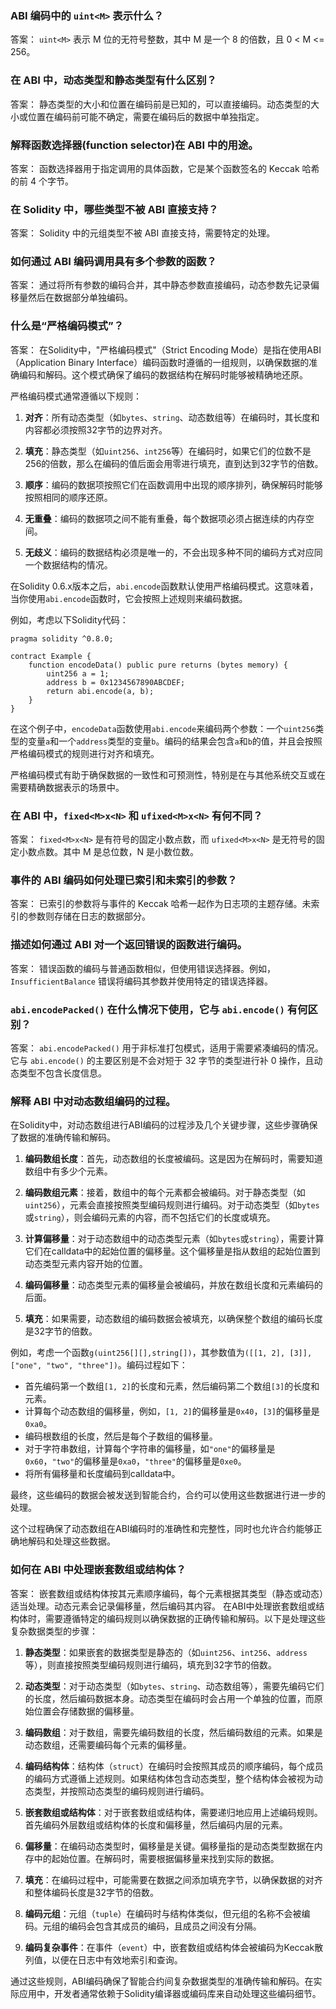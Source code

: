### ABI 编码中的 `uint<M>` 表示什么？

答案： `uint<M>` 表示 M 位的无符号整数，其中 M 是一个 8 的倍数，且 0 < M <= 256。

### 在 ABI 中，动态类型和静态类型有什么区别？

答案： 静态类型的大小和位置在编码前是已知的，可以直接编码。动态类型的大小或位置在编码前可能不确定，需要在编码后的数据中单独指定。

### 解释函数选择器(function selector)在 ABI 中的用途。

答案： 函数选择器用于指定调用的具体函数，它是某个函数签名的 Keccak 哈希的前 4 个字节。

### 在 Solidity 中，哪些类型不被 ABI 直接支持？

答案： Solidity 中的元组类型不被 ABI 直接支持，需要特定的处理。

### 如何通过 ABI 编码调用具有多个参数的函数？

答案： 通过将所有参数的编码合并，其中静态参数直接编码，动态参数先记录偏移量然后在数据部分单独编码。

### 什么是“严格编码模式”？

答案： 在Solidity中，"严格编码模式"（Strict Encoding Mode）是指在使用ABI（Application Binary Interface）编码函数时遵循的一组规则，以确保数据的准确编码和解码。这个模式确保了编码的数据结构在解码时能够被精确地还原。

严格编码模式通常遵循以下规则：

1. **对齐**：所有动态类型（如`bytes`、`string`、动态数组等）在编码时，其长度和内容都必须按照32字节的边界对齐。

2. **填充**：静态类型（如`uint256`、`int256`等）在编码时，如果它们的位数不是256的倍数，那么在编码的值后面会用零进行填充，直到达到32字节的倍数。

3. **顺序**：编码的数据项按照它们在函数调用中出现的顺序排列，确保解码时能够按照相同的顺序还原。

4. **无重叠**：编码的数据项之间不能有重叠，每个数据项必须占据连续的内存空间。

5. **无歧义**：编码的数据结构必须是唯一的，不会出现多种不同的编码方式对应同一个数据结构的情况。

在Solidity 0.6.x版本之后，`abi.encode`函数默认使用严格编码模式。这意味着，当你使用`abi.encode`函数时，它会按照上述规则来编码数据。

例如，考虑以下Solidity代码：

```solidity
pragma solidity ^0.8.0;

contract Example {
    function encodeData() public pure returns (bytes memory) {
        uint256 a = 1;
        address b = 0x1234567890ABCDEF;
        return abi.encode(a, b);
    }
}
```

在这个例子中，`encodeData`函数使用`abi.encode`来编码两个参数：一个`uint256`类型的变量`a`和一个`address`类型的变量`b`。编码的结果会包含`a`和`b`的值，并且会按照严格编码模式的规则进行对齐和填充。

严格编码模式有助于确保数据的一致性和可预测性，特别是在与其他系统交互或在需要精确数据表示的场景中。

### 在 ABI 中，`fixed<M>x<N>` 和 `ufixed<M>x<N>` 有何不同？

答案： `fixed<M>x<N>` 是有符号的固定小数点数，而 `ufixed<M>x<N>` 是无符号的固定小数点数。其中 M 是总位数，N 是小数位数。

### 事件的 ABI 编码如何处理已索引和未索引的参数？

答案： 已索引的参数将与事件的 Keccak 哈希一起作为日志项的主题存储。未索引的参数则存储在日志的数据部分。

### 描述如何通过 ABI 对一个返回错误的函数进行编码。

答案： 错误函数的编码与普通函数相似，但使用错误选择器。例如，`InsufficientBalance` 错误将编码其参数并使用特定的错误选择器。

### `abi.encodePacked()` 在什么情况下使用，它与 `abi.encode()` 有何区别？

答案： `abi.encodePacked()` 用于非标准打包模式，适用于需要紧凑编码的情况。它与 `abi.encode()` 的主要区别是不会对短于 32 字节的类型进行补 0 操作，且动态类型不包含长度信息。

### 解释 ABI 中对动态数组编码的过程。

在Solidity中，对动态数组进行ABI编码的过程涉及几个关键步骤，这些步骤确保了数据的准确传输和解码。

1. **编码数组长度**：首先，动态数组的长度被编码。这是因为在解码时，需要知道数组中有多少个元素。

2. **编码数组元素**：接着，数组中的每个元素都会被编码。对于静态类型（如`uint256`），元素会直接按照类型编码规则进行编码。对于动态类型（如`bytes`或`string`），则会编码元素的内容，而不包括它们的长度或填充。

3. **计算偏移量**：对于动态数组中的动态类型元素（如`bytes`或`string`），需要计算它们在calldata中的起始位置的偏移量。这个偏移量是指从数组的起始位置到动态类型元素内容开始的位置。

4. **编码偏移量**：动态类型元素的偏移量会被编码，并放在数组长度和元素编码的后面。

5. **填充**：如果需要，动态数组的编码数据会被填充，以确保整个数组的编码长度是32字节的倍数。

例如，考虑一个函数`g(uint256[][],string[])`，其参数值为`([[1, 2], [3]], ["one", "two", "three"])`。编码过程如下：

- 首先编码第一个数组`[1, 2]`的长度和元素，然后编码第二个数组`[3]`的长度和元素。
- 计算每个动态数组的偏移量，例如，`[1, 2]`的偏移量是`0x40`，`[3]`的偏移量是`0xa0`。
- 编码根数组的长度，然后是每个子数组的偏移量。
- 对于字符串数组，计算每个字符串的偏移量，如`"one"`的偏移量是`0x60`，`"two"`的偏移量是`0xa0`，`"three"`的偏移量是`0xe0`。
- 将所有偏移量和长度编码到calldata中。

最终，这些编码的数据会被发送到智能合约，合约可以使用这些数据进行进一步的处理。

这个过程确保了动态数组在ABI编码时的准确性和完整性，同时也允许合约能够正确地解码和处理这些数据。 

### 如何在 ABI 中处理嵌套数组或结构体？

答案： 嵌套数组或结构体按其元素顺序编码，每个元素根据其类型（静态或动态）适当处理。动态元素会记录偏移量，然后编码其内容。
在ABI中处理嵌套数组或结构体时，需要遵循特定的编码规则以确保数据的正确传输和解码。以下是处理这些复杂数据类型的步骤：

1. **静态类型**：如果嵌套的数据类型是静态的（如`uint256`、`int256`、`address`等），则直接按照类型编码规则进行编码，填充到32字节的倍数。

2. **动态类型**：对于动态类型（如`bytes`、`string`、动态数组等），需要先编码它们的长度，然后编码数据本身。动态类型在编码时会占用一个单独的位置，而原始位置会存储数据的偏移量。

3. **编码数组**：对于数组，需要先编码数组的长度，然后编码数组的元素。如果是动态数组，还需要编码每个元素的偏移量。

4. **编码结构体**：结构体（`struct`）在编码时会按照其成员的顺序编码，每个成员的编码方式遵循上述规则。如果结构体包含动态类型，整个结构体会被视为动态类型，并按照动态类型的编码规则进行编码。

5. **嵌套数组或结构体**：对于嵌套数组或结构体，需要递归地应用上述编码规则。首先编码外层数组或结构体的长度和偏移量，然后编码内层的元素。

6. **偏移量**：在编码动态类型时，偏移量是关键。偏移量指的是动态类型数据在内存中的起始位置。在解码时，需要根据偏移量来找到实际的数据。

7. **填充**：在编码过程中，可能需要在数据之间添加填充字节，以确保数据的对齐和整体编码长度是32字节的倍数。

8. **编码元组**：元组（`tuple`）在编码时与结构体类似，但元组的名称不会被编码。元组的编码会包含其成员的编码，且成员之间没有分隔。

9. **编码复杂事件**：在事件（`event`）中，嵌套数组或结构体会被编码为Keccak散列值，以便在日志中有效地索引和查询。

通过这些规则，ABI编码确保了智能合约间复杂数据类型的准确传输和解码。在实际应用中，开发者通常依赖于Solidity编译器或编码库来自动处理这些编码细节。

